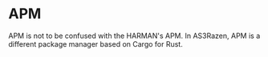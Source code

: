# APM

APM is not to be confused with the HARMAN's APM. In AS3Razen, APM is a different package manager based on Cargo for Rust.